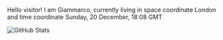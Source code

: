 Hello visitor! I am Giammarco, currently living in space coordinate London and time coordinate Sunday, 20 December, 18:08 GMT

![GitHub Stats](https://github-readme-stats.vercel.app/api?username=grcasanova)

